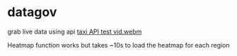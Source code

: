 # datagov
grab live data using api
[taxi API test vid.webm](https://user-images.githubusercontent.com/109660863/217504518-446aa753-061b-4730-b908-c74ef0d18f3d.webm)



Heatmap function works but takes ~10s to load the heatmap for each region
